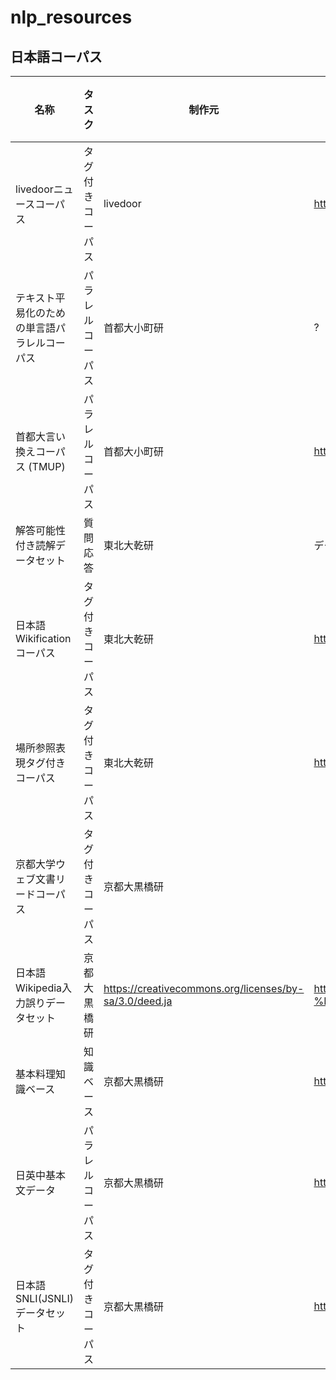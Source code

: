 # nlp_resources

## 日本語コーパス
|名称|  タスク  |  制作元  | licence | URL  | コメント |
|----| ----    | ----    | ----    | ---- |----     | 
|livedoorニュースコーパス |  タグ付きコーパス  |  livedoor | https://creativecommons.org/licenses/by-nd/2.1/jp/ | https://www.rondhuit.com/download.html| ニュースを9分類|
|テキスト平易化のための単言語パラレルコーパス| パラレルコーパス| 首都大小町研|?|http://cl.sd.tmu.ac.jp/research/dataset||
|首都大言い換えコーパス (TMUP)|パラレルコーパス|首都大小町研|https://creativecommons.org/licenses/by-sa/3.0/|https://github.com/tmu-nlp/paraphrase-corpus||
|解答可能性付き読解データセット|質問応答|東北大乾研|データに含まれるクイズ問題の著作権は abc/EQIDEN 実行委員会に帰属します。|http://www.cl.ecei.tohoku.ac.jp/rcqa/||
|日本語Wikificationコーパス|タグ付きコーパス|東北大乾研|https://creativecommons.org/licenses/by-sa/4.0/|http://www.cl.ecei.tohoku.ac.jp/jawikify/||
|場所参照表現タグ付きコーパス|タグ付きコーパス|東北大乾研|https://creativecommons.org/licenses/by-nc/4.0/|http://www.cl.ecei.tohoku.ac.jp/~matsuda/LRE_corpus/||
|京都大学ウェブ文書リードコーパス|タグ付きコーパス|京都大黒橋研||https://github.com/ku-nlp/KWDLC||
|日本語Wikipedia入力誤りデータセット|京都大黒橋研|https://creativecommons.org/licenses/by-sa/3.0/deed.ja|http://nlp.ist.i.kyoto-u.ac.jp/?%E6%97%A5%E6%9C%AC%E8%AA%9EWikipedia%E5%85%A5%E5%8A%9B%E8%AA%A4%E3%82%8A%E3%83%87%E3%83%BC%E3%82%BF%E3%82%BB%E3%83%83%E3%83%88||
|基本料理知識ベース |知識ベース|京都大黒橋研|https://creativecommons.org/licenses/by/4.0/|http://nlp.ist.i.kyoto-u.ac.jp/?%E5%9F%BA%E6%9C%AC%E6%96%99%E7%90%86%E7%9F%A5%E8%AD%98%E3%83%99%E3%83%BC%E3%82%B9||
|日英中基本文データ |パラレルコーパス|京都大黒橋研|https://creativecommons.org/licenses/by/3.0/|http://nlp.ist.i.kyoto-u.ac.jp/?%E6%97%A5%E8%8B%B1%E4%B8%AD%E5%9F%BA%E6%9C%AC%E6%96%87%E3%83%87%E3%83%BC%E3%82%BF||
|日本語SNLI(JSNLI)データセット |タグ付きコーパス|京都大黒橋研|https://creativecommons.org/licenses/by-sa/4.0/|http://nlp.ist.i.kyoto-u.ac.jp/?%E6%97%A5%E6%9C%AC%E8%AA%9ESNLI(JSNLI)%E3%83%87%E3%83%BC%E3%82%BF%E3%82%BB%E3%83%83%E3%83%88||